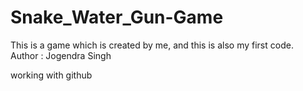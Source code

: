 # Snake_Water_Gun-Game
This is a game which is created by me, and this is also my first code.
<br>
Author : Jogendra Singh

working with github

